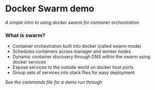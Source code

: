 # Docker Swarm demo
*A simple intro to using docker swarm for container orchestration*

### What is swarm?
- Container orchestration built into docker (called swarm mode)
- Schedules containers across manager and worker nodes
- Dynamic container discovery through DNS within the swarm using docker services
- Expose services to the outside world on docker host ports
- Group sets of services into stack files for easy deployment

*See the commands file for a demo run through*

